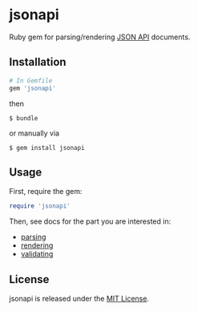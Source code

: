 # jsonapi
Ruby gem for parsing/rendering [JSON API](http://jsonapi.org) documents.

## Installation
```ruby
# In Gemfile
gem 'jsonapi'
```
then
```
$ bundle
```
or manually via
```
$ gem install jsonapi
```

## Usage

First, require the gem:
```ruby
require 'jsonapi'
```

Then, see docs for the part you are interested in:
* [parsing](parser/README.md)
* [rendering](renderer/README.md)
* [validating](validator/README.md)

## License

jsonapi is released under the [MIT License](http://www.opensource.org/licenses/MIT).
